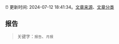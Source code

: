 :alarm_clock: 更新时间: 2024-07-12 18:41:34。[文章来源](/README.md)、[文章分类](/TAGS.md)

## 报告


> 关键字：`报告`、`月报`



